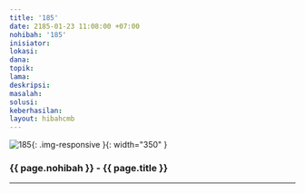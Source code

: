 ```yaml
---
title: '185'
date: 2185-01-23 11:08:00 +07:00
nohibah: '185'
inisiator: 
lokasi: 
dana: 
topik: 
lama: 
deskripsi: 
masalah: 
solusi: 
keberhasilan: 
layout: hibahcmb
---
```


![185](/static/img/hibahcmb/185.png){: .img-responsive }{: width="350" }

### {{ page.nohibah }} - {{ page.title }}

---
